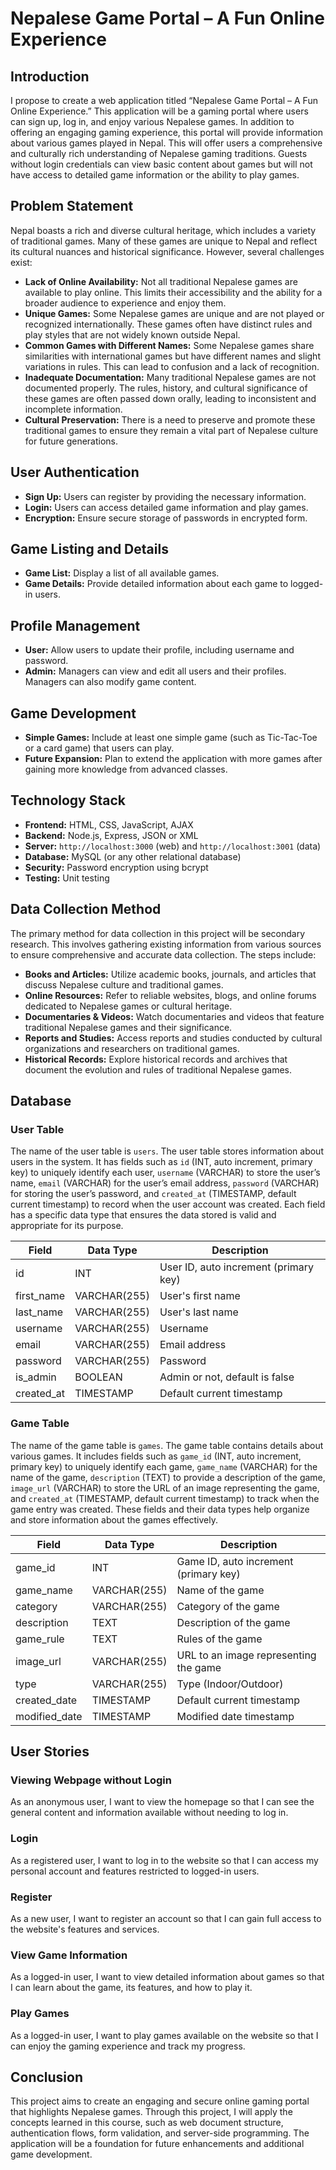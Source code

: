 # Nepalese Game Portal – A Fun Online Experience

## Introduction
I propose to create a web application titled “Nepalese Game Portal – A Fun Online Experience.” This application will be a gaming portal where users can sign up, log in, and enjoy various Nepalese games. In addition to offering an engaging gaming experience, this portal will provide information about various games played in Nepal. This will offer users a comprehensive and culturally rich understanding of Nepalese gaming traditions. Guests without login credentials can view basic content about games but will not have access to detailed game information or the ability to play games.

## Problem Statement
Nepal boasts a rich and diverse cultural heritage, which includes a variety of traditional games. Many of these games are unique to Nepal and reflect its cultural nuances and historical significance. However, several challenges exist:
- **Lack of Online Availability:** Not all traditional Nepalese games are available to play online. This limits their accessibility and the ability for a broader audience to experience and enjoy them.
- **Unique Games:** Some Nepalese games are unique and are not played or recognized internationally. These games often have distinct rules and play styles that are not widely known outside Nepal.
- **Common Games with Different Names:** Some Nepalese games share similarities with international games but have different names and slight variations in rules. This can lead to confusion and a lack of recognition.
- **Inadequate Documentation:** Many traditional Nepalese games are not documented properly. The rules, history, and cultural significance of these games are often passed down orally, leading to inconsistent and incomplete information.
- **Cultural Preservation:** There is a need to preserve and promote these traditional games to ensure they remain a vital part of Nepalese culture for future generations.

## User Authentication
- **Sign Up:** Users can register by providing the necessary information.
- **Login:** Users can access detailed game information and play games.
- **Encryption:** Ensure secure storage of passwords in encrypted form.

## Game Listing and Details
- **Game List:** Display a list of all available games.
- **Game Details:** Provide detailed information about each game to logged-in users.

## Profile Management
- **User:** Allow users to update their profile, including username and password.
- **Admin:** Managers can view and edit all users and their profiles. Managers can also modify game content.

## Game Development
- **Simple Games:** Include at least one simple game (such as Tic-Tac-Toe or a card game) that users can play.
- **Future Expansion:** Plan to extend the application with more games after gaining more knowledge from advanced classes.

## Technology Stack
- **Frontend:** HTML, CSS, JavaScript, AJAX
- **Backend:** Node.js, Express, JSON or XML
- **Server:** `http://localhost:3000` (web) and `http://localhost:3001` (data)
- **Database:** MySQL (or any other relational database)
- **Security:** Password encryption using bcrypt
- **Testing:** Unit testing

## Data Collection Method
The primary method for data collection in this project will be secondary research. This involves gathering existing information from various sources to ensure comprehensive and accurate data collection. The steps include:

- **Books and Articles:** Utilize academic books, journals, and articles that discuss Nepalese culture and traditional games.
- **Online Resources:** Refer to reliable websites, blogs, and online forums dedicated to Nepalese games or cultural heritage.
- **Documentaries & Videos:** Watch documentaries and videos that feature traditional Nepalese games and their significance.
- **Reports and Studies:** Access reports and studies conducted by cultural organizations and researchers on traditional games.
- **Historical Records:** Explore historical records and archives that document the evolution and rules of traditional Nepalese games.

## Database
### User Table
The name of the user table is `users`. The user table stores information about users in the system. It has fields such as `id` (INT, auto increment, primary key) to uniquely identify each user, `username` (VARCHAR) to store the user’s name, `email` (VARCHAR) for the user’s email address, `password` (VARCHAR) for storing the user’s password, and `created_at` (TIMESTAMP, default current timestamp) to record when the user account was created. Each field has a specific data type that ensures the data stored is valid and appropriate for its purpose.

| Field      | Data Type    | Description                            |
|------------|--------------|----------------------------------------|
| id         | INT          | User ID, auto increment (primary key)  |
| first_name | VARCHAR(255) | User's first name                      |
| last_name  | VARCHAR(255) | User's last name                       |
| username   | VARCHAR(255) | Username                               |
| email      | VARCHAR(255) | Email address                          |
| password   | VARCHAR(255) | Password                               |
| is_admin   | BOOLEAN      | Admin or not, default is false         |
| created_at | TIMESTAMP    | Default current timestamp              |

### Game Table
The name of the game table is `games`. The game table contains details about various games. It includes fields such as `game_id` (INT, auto increment, primary key) to uniquely identify each game, `game_name` (VARCHAR) for the name of the game, `description` (TEXT) to provide a description of the game, `image_url` (VARCHAR) to store the URL of an image representing the game, and `created_at` (TIMESTAMP, default current timestamp) to track when the game entry was created. These fields and their data types help organize and store information about the games effectively.

| Field            | Data Type    | Description                                     |
|------------------|--------------|-------------------------------------------------|
| game_id          | INT          | Game ID, auto increment (primary key)           |
| game_name        | VARCHAR(255) | Name of the game                                |
| category         | VARCHAR(255) | Category of the game                            |
| description | TEXT         | Description of the game                         |
| game_rule        | TEXT         | Rules of the game                               |
| image_url   | VARCHAR(255) | URL to an image representing the game           |
| type             | VARCHAR(255) | Type (Indoor/Outdoor)                           |
| created_date     | TIMESTAMP    | Default current timestamp                       |
| modified_date    | TIMESTAMP    | Modified date timestamp                         |


## User Stories
### Viewing Webpage without Login
As an anonymous user, I want to view the homepage so that I can see the general content and information available without needing to log in.

### Login
As a registered user, I want to log in to the website so that I can access my personal account and features restricted to logged-in users.

### Register
As a new user, I want to register an account so that I can gain full access to the website's features and services.

### View Game Information
As a logged-in user, I want to view detailed information about games so that I can learn about the game, its features, and how to play it.

### Play Games
As a logged-in user, I want to play games available on the website so that I can enjoy the gaming experience and track my progress.

## Conclusion
This project aims to create an engaging and secure online gaming portal that highlights Nepalese games. Through this project, I will apply the concepts learned in this course, such as web document structure, authentication flows, form validation, and server-side programming. The application will be a foundation for future enhancements and additional game development.
